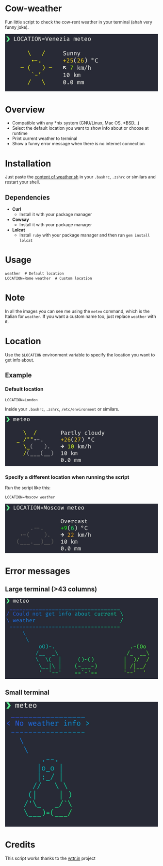 # Cow-weather

Fun little script to check the cow-rent weather in your terminal (ahah very funny joke).

![Presentation image](assets/presentation.jpg)

# Overview

* Compatible with any *nix system (GNU/Linux, Mac OS, *BSD...)
* Select the default location you want to show info about or choose at runtime
* Print current weather to terminal
* Show a funny error message when there is no internet connection

# Installation

Just paste the [content of weather.sh](weather.sh) in your `.bashrc`, `.zshrc` or similars and restart your shell.

## Dependencies

* **Curl**
    - Install it with your package manager
* **Cowsay**
    - Install it with your package manager
* **Lolcat**
    - Install `ruby` with your package manager and then run `gem install lolcat`

# Usage

```
weather  # Default location
LOCATION=Rome weather  # Custom location
```

# Note

In all the images you can see me using the `meteo` command, which is the Italian for `weather`.
If you want a custom name too, just replace `weather` with it.

# Location

Use the `$LOCATION` environment variable to specify the location you want to get info about.

## Example

### Default location

```
LOCATION=London
```
Inside your `.bashrc`, `.zshrc`, `/etc/environment` or similars.

![Weather image](assets/weather.jpg)

### Specify a different location when running the script

Run the script like this:
```
LOCATION=Moscow weather
```
![Weather image 1](assets/weather1.jpg)

# Error messages

## Large terminal (>43 columns)

![Error frogs image](assets/error_frogs.jpg)

## Small terminal
![Error tux image](assets/error_tux.jpg)

# Credits

This script works thanks to the [wttr.in](https://github.com/chubin/wttr.in) project
